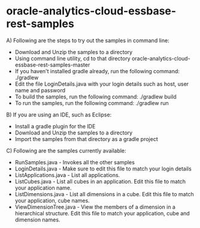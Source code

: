 # oracle-analytics-cloud-essbase-rest-samples

A) Following are the steps to try out the samples in command line:

- Download and Unzip the samples to a directory
- Using command line utility, cd to that directory oracle-analytics-cloud-essbase-rest-samples-master
- If you haven't installed gradle already, run the following command: 
		./gradlew 
- Edit the file LoginDetails.java with your login details such as host, user name and password
- To build the samples, run the following command: 
		./gradlew build
- To run the samples, run the following command:
		./gradlew run
		
B) If you are using an IDE, such as Eclipse:

- Install a gradle plugin for the IDE
- Download and Unzip the samples to a directory
- Import the samples from that directory as a gradle project 

C) Following are the samples currently available:

- RunSamples.java - Invokes all the other samples 
- LoginDetails.java - Make sure to edit this file to match your login details
- ListApplications.java - List all applications.
- ListCubes.java - List all cubes in an application. Edit this file to match your application name.
- ListDimensions.java - List all dimensions in a cube. Edit this file to match your application, cube names.
- ViewDimensionTree.java - View the members of a dimension in a hierarchical structure. Edit this file to match your application, cube and dimension names.
